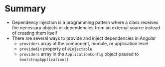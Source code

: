 # Summary

- Dependency injection is a programming pattern where a class receives the necessary objects or dependencies from an external source instead of creating them itself
- There are several ways to provide and inject dependencies in Angular
   - `providers` array at the component, module, or application level
   - `providedIn` property of `@Injectable`
   - `providers` array in the `ApplicationConfig` object passed to `bootstrapApplication()`

